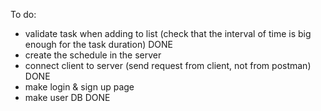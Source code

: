 To do:
- validate task when adding to list (check that the interval of time is big enough for the task duration) DONE
- create the schedule in the server
- connect client to server (send request from client, not from postman) DONE
- make login & sign up page
- make user DB DONE
